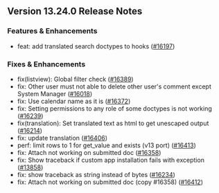 ## Version 13.24.0 Release Notes

### Features & Enhancements

- feat: add translated search doctypes to hooks ([#16197](https://github.com/frappe/frappe/pull/16197))

### Fixes & Enhancements

- fix(listview): Global filter check ([#16389](https://github.com/frappe/frappe/pull/16389))
- fix: Other user must not able to delete other user's comment except System Manager ([#16018](https://github.com/frappe/frappe/pull/16018))
- fix: Use calendar name as it is ([#16372](https://github.com/frappe/frappe/pull/16372))
- fix: Setting permissions to any role of some doctypes is not working ([#16239](https://github.com/frappe/frappe/pull/16239))
- fix(translation): Set translated text as html to get unescaped output ([#16214](https://github.com/frappe/frappe/pull/16214))
- fix: update translation ([#16406](https://github.com/frappe/frappe/pull/16406))
- perf: limit rows to 1 for get_value and exists (v13 port) ([#16413](https://github.com/frappe/frappe/pull/16413))
- fix: Attach not working on submitted doc ([#16358](https://github.com/frappe/frappe/pull/16358))
- fix: Show traceback if custom app installation fails with exception ([#13858](https://github.com/frappe/frappe/pull/13858))
- fix: show traceback as string instead of bytes ([#16234](https://github.com/frappe/frappe/pull/16234))
- fix: Attach not working on submitted doc (copy #16358) ([#16412](https://github.com/frappe/frappe/pull/16412))